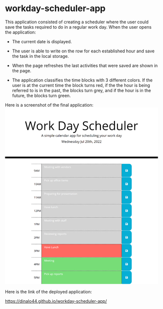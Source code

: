 # workday-scheduler-app
This application consisted of creating a scheduler where the user could save the tasks required to do in a regular work day. When the user opens the application:

- The current date is displayed.

- The user is able to write on the row for each established hour and save the task in the local storage. 

- When the page refreshes the last activities that were saved are shown in the page.

- The application classifies the time blocks with 3 different colors. If the user is at the current time the block turns red, if the the hour is being referred to is in the past, the blocks turn grey, and if the hour is in the future, the blocks turn green.

Here is a screenshot of the final application:
![workday-scheduler-screenshot](https://github.com/DinaLo44/workday-scheduler-app/blob/main/assets/images/workday-scheduler-screenshot.png)

Here is the link of the deployed application:

https://dinalo44.github.io/workday-scheduler-app/
